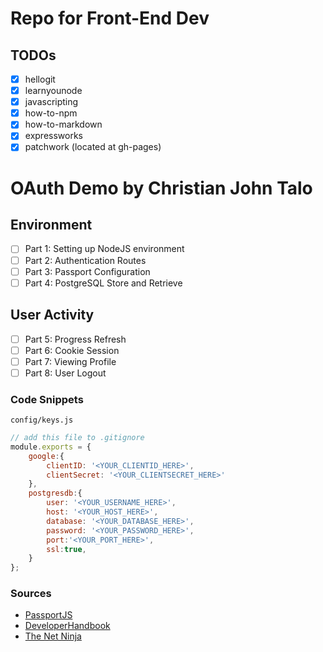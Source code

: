 # Repo for Front-End Dev

## TODOs
- [X] hellogit
- [X] learnyounode
- [X] javascripting
- [X] how-to-npm
- [X] how-to-markdown
- [X] expressworks
- [X] patchwork (located at gh-pages)

# OAuth Demo by Christian John Talo

## Environment
- [ ] Part 1: Setting up NodeJS environment
- [ ] Part 2: Authentication Routes
- [ ] Part 3: Passport Configuration
- [ ] Part 4: PostgreSQL Store and Retrieve

## User Activity
- [ ] Part 5: Progress Refresh
- [ ] Part 6: Cookie Session
- [ ] Part 7: Viewing Profile
- [ ] Part 8: User Logout

### Code Snippets

```config/keys.js```
```js
// add this file to .gitignore
module.exports = {
    google:{
        clientID: '<YOUR_CLIENTID_HERE>',
        clientSecret: '<YOUR_CLIENTSECRET_HERE>'
    },
    postgresdb:{
        user: '<YOUR_USERNAME_HERE>', 
        host: '<YOUR_HOST_HERE>',
        database: '<YOUR_DATABASE_HERE>', 
        password: '<YOUR_PASSWORD_HERE>', 
        port:'<YOUR_PORT_HERE>',
        ssl:true,
    }
};
```

### Sources
* [PassportJS](http://www.passportjs.org/)
* [DeveloperHandbook](https://developerhandbook.com/passport.js/how-to-add-passportjs-google-oauth-strategy/)
* [The Net Ninja](https://www.youtube.com/watch?v=BZwzWgLA0JA&list=PL4cUxeGkcC9jdm7QX143aMLAqyM-jTZ2x&index=13)
